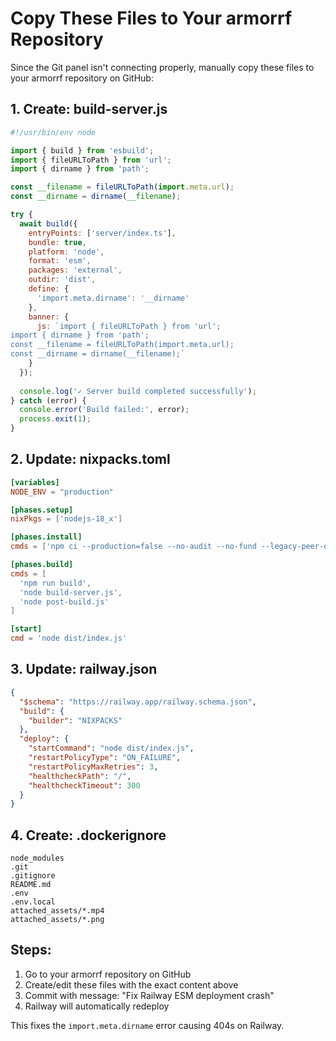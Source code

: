 # Copy These Files to Your armorrf Repository

Since the Git panel isn't connecting properly, manually copy these files to your armorrf repository on GitHub:

## 1. Create: build-server.js
```javascript
#!/usr/bin/env node

import { build } from 'esbuild';
import { fileURLToPath } from 'url';
import { dirname } from 'path';

const __filename = fileURLToPath(import.meta.url);
const __dirname = dirname(__filename);

try {
  await build({
    entryPoints: ['server/index.ts'],
    bundle: true,
    platform: 'node',
    format: 'esm',
    packages: 'external',
    outdir: 'dist',
    define: {
      'import.meta.dirname': '__dirname'
    },
    banner: {
      js: `import { fileURLToPath } from 'url';
import { dirname } from 'path';
const __filename = fileURLToPath(import.meta.url);
const __dirname = dirname(__filename);`
    }
  });
  
  console.log('✓ Server build completed successfully');
} catch (error) {
  console.error('Build failed:', error);
  process.exit(1);
}
```

## 2. Update: nixpacks.toml
```toml
[variables]
NODE_ENV = "production"

[phases.setup]
nixPkgs = ['nodejs-18_x']

[phases.install]
cmds = ['npm ci --production=false --no-audit --no-fund --legacy-peer-deps']

[phases.build]
cmds = [
  'npm run build',
  'node build-server.js',
  'node post-build.js'
]

[start]
cmd = 'node dist/index.js'
```

## 3. Update: railway.json
```json
{
  "$schema": "https://railway.app/railway.schema.json",
  "build": {
    "builder": "NIXPACKS"
  },
  "deploy": {
    "startCommand": "node dist/index.js",
    "restartPolicyType": "ON_FAILURE",
    "restartPolicyMaxRetries": 3,
    "healthcheckPath": "/",
    "healthcheckTimeout": 300
  }
}
```

## 4. Create: .dockerignore
```
node_modules
.git
.gitignore
README.md
.env
.env.local
attached_assets/*.mp4
attached_assets/*.png
```

## Steps:
1. Go to your armorrf repository on GitHub
2. Create/edit these files with the exact content above
3. Commit with message: "Fix Railway ESM deployment crash"
4. Railway will automatically redeploy

This fixes the `import.meta.dirname` error causing 404s on Railway.
